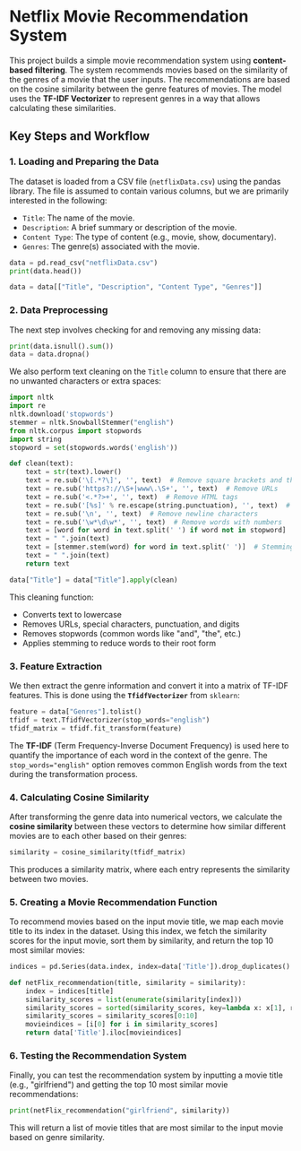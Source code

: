 # Netflix Movie Recommendation System

This project builds a simple movie recommendation system using **content-based filtering**. The system recommends movies based on the similarity of the genres of a movie that the user inputs. The recommendations are based on the cosine similarity between the genre features of movies. The model uses the **TF-IDF Vectorizer** to represent genres in a way that allows calculating these similarities.

## Key Steps and Workflow

### 1. **Loading and Preparing the Data**
The dataset is loaded from a CSV file (`netflixData.csv`) using the pandas library. The file is assumed to contain various columns, but we are primarily interested in the following:

- `Title`: The name of the movie.
- `Description`: A brief summary or description of the movie.
- `Content Type`: The type of content (e.g., movie, show, documentary).
- `Genres`: The genre(s) associated with the movie.

```python
data = pd.read_csv("netflixData.csv")
print(data.head())

data = data[["Title", "Description", "Content Type", "Genres"]]
```

### 2. **Data Preprocessing**
The next step involves checking for and removing any missing data:

```python
print(data.isnull().sum())
data = data.dropna()
```

We also perform text cleaning on the `Title` column to ensure that there are no unwanted characters or extra spaces:

```python
import nltk
import re
nltk.download('stopwords')
stemmer = nltk.SnowballStemmer("english")
from nltk.corpus import stopwords
import string
stopword = set(stopwords.words('english'))

def clean(text):
    text = str(text).lower()
    text = re.sub('\[.*?\]', '', text)  # Remove square brackets and their content
    text = re.sub('https?://\S+|www\.\S+', '', text)  # Remove URLs
    text = re.sub('<.*?>+', '', text)  # Remove HTML tags
    text = re.sub('[%s]' % re.escape(string.punctuation), '', text)  # Remove punctuation
    text = re.sub('\n', '', text)  # Remove newline characters
    text = re.sub('\w*\d\w*', '', text)  # Remove words with numbers
    text = [word for word in text.split(' ') if word not in stopword]  # Remove stopwords
    text = " ".join(text)
    text = [stemmer.stem(word) for word in text.split(' ')]  # Stemming
    text = " ".join(text)
    return text

data["Title"] = data["Title"].apply(clean)
```

This cleaning function:
- Converts text to lowercase
- Removes URLs, special characters, punctuation, and digits
- Removes stopwords (common words like "and", "the", etc.)
- Applies stemming to reduce words to their root form

### 3. **Feature Extraction**
We then extract the genre information and convert it into a matrix of TF-IDF features. This is done using the **`TfidfVectorizer`** from `sklearn`:

```python
feature = data["Genres"].tolist()
tfidf = text.TfidfVectorizer(stop_words="english")
tfidf_matrix = tfidf.fit_transform(feature)
```

The **TF-IDF** (Term Frequency-Inverse Document Frequency) is used here to quantify the importance of each word in the context of the genre. The `stop_words="english"` option removes common English words from the text during the transformation process.

### 4. **Calculating Cosine Similarity**
After transforming the genre data into numerical vectors, we calculate the **cosine similarity** between these vectors to determine how similar different movies are to each other based on their genres:

```python
similarity = cosine_similarity(tfidf_matrix)
```

This produces a similarity matrix, where each entry represents the similarity between two movies.

### 5. **Creating a Movie Recommendation Function**
To recommend movies based on the input movie title, we map each movie title to its index in the dataset. Using this index, we fetch the similarity scores for the input movie, sort them by similarity, and return the top 10 most similar movies:

```python
indices = pd.Series(data.index, index=data['Title']).drop_duplicates()

def netFlix_recommendation(title, similarity = similarity):
    index = indices[title]
    similarity_scores = list(enumerate(similarity[index]))
    similarity_scores = sorted(similarity_scores, key=lambda x: x[1], reverse=True)
    similarity_scores = similarity_scores[0:10]
    movieindices = [i[0] for i in similarity_scores]
    return data['Title'].iloc[movieindices]
```

### 6. **Testing the Recommendation System**
Finally, you can test the recommendation system by inputting a movie title (e.g., "girlfriend") and getting the top 10 most similar movie recommendations:

```python
print(netFlix_recommendation("girlfriend", similarity))
```

This will return a list of movie titles that are most similar to the input movie based on genre similarity.

